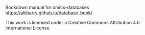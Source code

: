Bookdown manual for omics-databases  
<https://aliibarry.github.io/database-book/>  


This work is licensed under a Creative Commons Attribution 4.0 International License.  
